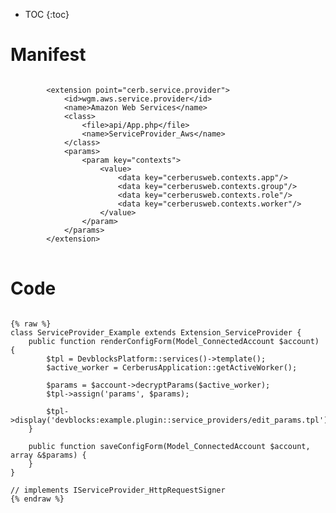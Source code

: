 * TOC
{:toc}

# Manifest

<pre>
<code class="language-xml">
		&lt;extension point=&quot;cerb.service.provider&quot;&gt;
			&lt;id&gt;wgm.aws.service.provider&lt;/id&gt;
			&lt;name&gt;Amazon Web Services&lt;/name&gt;
			&lt;class&gt;
				&lt;file&gt;api/App.php&lt;/file&gt;
				&lt;name&gt;ServiceProvider_Aws&lt;/name&gt;
			&lt;/class&gt;
			&lt;params&gt;
				&lt;param key=&quot;contexts&quot;&gt;
					&lt;value&gt;
						&lt;data key=&quot;cerberusweb.contexts.app&quot;/&gt;
						&lt;data key=&quot;cerberusweb.contexts.group&quot;/&gt;
						&lt;data key=&quot;cerberusweb.contexts.role&quot;/&gt;
						&lt;data key=&quot;cerberusweb.contexts.worker&quot;/&gt;
					&lt;/value&gt;
				&lt;/param&gt;
			&lt;/params&gt;
		&lt;/extension&gt;
</code>
</pre>

# Code

<pre>
<code class="language-php">
{% raw %}
class ServiceProvider_Example extends Extension_ServiceProvider {
	public function renderConfigForm(Model_ConnectedAccount $account) {
		$tpl = DevblocksPlatform::services()->template();
		$active_worker = CerberusApplication::getActiveWorker();
		
		$params = $account->decryptParams($active_worker);
		$tpl->assign('params', $params);
		
		$tpl->display('devblocks:example.plugin::service_providers/edit_params.tpl');
	}

	public function saveConfigForm(Model_ConnectedAccount $account, array &$params) {
	}
}

// implements IServiceProvider_HttpRequestSigner
{% endraw %}
</code>
</pre>

